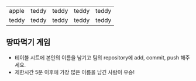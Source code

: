 <table>
      <tbody>
        <tr>
          <td>apple</td>
  	  <td>teddy</td>
	  <td>teddy</td>
	  <td>teddy</td>
	  <td>teddy</td>
        <tr>
          <td>teddy</td>
          <td>teddy</td>
          <td>teddy</td>
          <td>teddy</td>
          <td>teddy</td>
        </tr>
      </tbody>
</table>

## 땅따먹기 게임

- 테이블 시트에 본인의 이름을 남기고 팀의 repository에 add, commit, push 해주세요.
- 제한시간 5분 이후에 가장 많은 이름을 남긴 사람이 우승!
